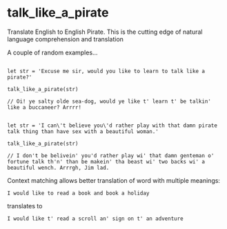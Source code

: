 # talk_like_a_pirate
Translate English to English Pirate. This is the cutting edge of natural language comprehension and translation

A couple of random examples...

```

let str = 'Excuse me sir, would you like to learn to talk like a pirate?'

talk_like_a_pirate(str)

// Oi! ye salty olde sea-dog, would ye like t' learn t' be talkin' like a buccaneer? Arrrr!

```

```

let str = 'I can\'t believe you\'d rather play with that damn pirate talk thing than have sex with a beautiful woman.'

talk_like_a_pirate(str)

// I don't be belivein' you'd rather play wi' that damn genteman o' fortune talk th'n' than be makein' tha beast wi' two backs wi' a beautiful wench. Arrrgh, Jim lad.

```
Context matching allows better translation of word with multiple meanings:
```
I would like to read a book and book a holiday 
```
translates to
```
I would like t' read a scroll an' sign on t' an adventure 
```
